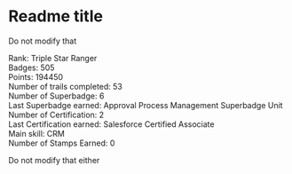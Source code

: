 # Readme title

Do not modify that

<!--TH_Stats:start-->
 Rank: Triple Star Ranger  
 Badges: 505  
 Points: 194450  
 Number of trails completed: 53  
 Number of Superbadge: 6  
 Last Superbadge earned: Approval Process Management Superbadge Unit  
 Number of Certification: 2  
 Last Certification earned: Salesforce Certified Associate  
 Main skill: CRM  
 Number of Stamps Earned: 0  

<!--TH_Stats:end-->

Do not modify that either
